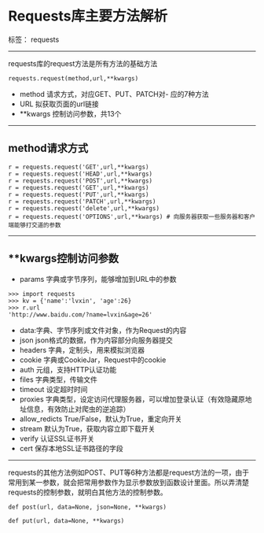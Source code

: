 ﻿# Requests库主要方法解析

标签： requests

---

requests库的request方法是所有方法的基础方法
```
requests.request(method,url,**kwargs)
```
- method 请求方式，对应GET、PUT、PATCH对- 应的7种方法
- URL 拟获取页面的url链接
- **kwargs 控制访问参数，共13个


----------
## method请求方式
```
r = requests.request('GET',url,**kwargs)
r = requests.request('HEAD',url,**kwargs)
r = requests.request('POST',url,**kwargs)
r = requests.request('GET',url,**kwargs)
r = requests.request('PUT',url,**kwargs)
r = requests.request('PATCH',url,**kwargs)
r = requests.request('delete',url,**kwargs)
r = requests.request('OPTIONS',url,**kwargs) # 向服务器获取一些服务器和客户端能够打交道的参数
```


----------
## **kwargs控制访问参数
- params 字典或字节序列，能够增加到URL中的参数
```
>>> import requests
>>> kv = {'name':'lvxin', 'age':26}
>>> r.url
'http://www.baidu.com/?name=lvxin&age=26'

```



- data:字典、字节序列或文件对象，作为Request的内容
- json json格式的数据，作为内容部分向服务器提交
- headers 字典，定制头，用来模拟浏览器
- cookie 字典或CookieJar，Request中的cookie
- auth 元组，支持HTTP认证功能
- files 字典类型，传输文件
- timeout 设定超时时间
- proxies 字典类型，设定访问代理服务器，可以增加登录认证（有效隐藏原地址信息，有效防止对爬虫的逆追踪）
- allow_redicts True/False，默认为True，重定向开关
- stream 默认为True，获取内容立即下载开关
- verify 认证SSL证书开关
- cert 保存本地SSL证书路径的字段


----------


requests的其他方法例如POST、PUT等6种方法都是request方法的一项，由于常用到某一参数，就会把常用参数作为显示参数放到函数设计里面。所以弄清楚requests的控制参数，就明白其他方法的控制参数。
```
def post(url, data=None, json=None, **kwargs)

def put(url, data=None, **kwargs)
```